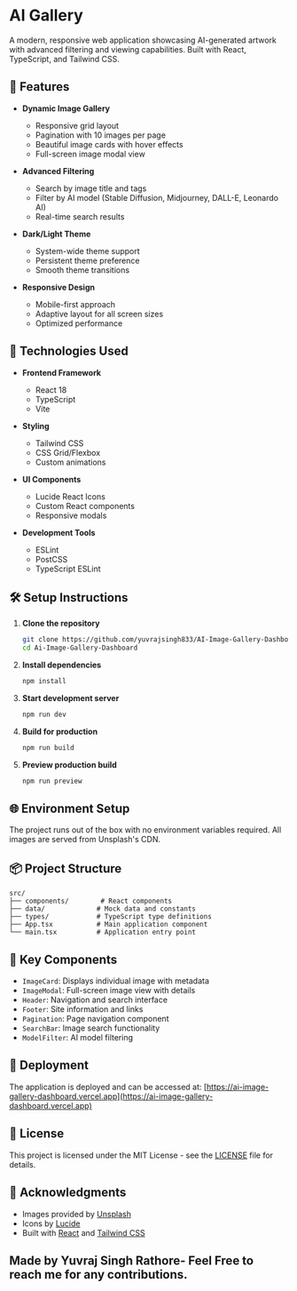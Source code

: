 # AI Gallery

A modern, responsive web application showcasing AI-generated artwork  with advanced filtering and viewing capabilities. Built with React, TypeScript, and Tailwind CSS.


## 🌟 Features

- **Dynamic Image Gallery**
  - Responsive grid layout
  - Pagination with 10 images per page
  - Beautiful image cards with hover effects
  - Full-screen image modal view

- **Advanced Filtering**
  - Search by image title and tags
  - Filter by AI model (Stable Diffusion, Midjourney, DALL-E, Leonardo AI)
  - Real-time search results

- **Dark/Light Theme**
  - System-wide theme support
  - Persistent theme preference
  - Smooth theme transitions

- **Responsive Design**
  - Mobile-first approach
  - Adaptive layout for all screen sizes
  - Optimized performance

## 🚀 Technologies Used

- **Frontend Framework**
  - React 18
  - TypeScript
  - Vite

- **Styling**
  - Tailwind CSS
  - CSS Grid/Flexbox
  - Custom animations

- **UI Components**
  - Lucide React Icons
  - Custom React components
  - Responsive modals

- **Development Tools**
  - ESLint
  - PostCSS
  - TypeScript ESLint

## 🛠️ Setup Instructions

1. **Clone the repository**
   ```bash
   git clone https://github.com/yuvrajsingh833/AI-Image-Gallery-Dashboard
   cd Ai-Image-Gallery-Dashboard
   ```

2. **Install dependencies**
   ```bash
   npm install
   ```

3. **Start development server**
   ```bash
   npm run dev
   ```

4. **Build for production**
   ```bash
   npm run build
   ```

5. **Preview production build**
   ```bash
   npm run preview
   ```

## 🌐 Environment Setup

The project runs out of the box with no environment variables required. All images are served from Unsplash's CDN.

## 📦 Project Structure

```
src/
├── components/        # React components
├── data/             # Mock data and constants
├── types/            # TypeScript type definitions
├── App.tsx           # Main application component
└── main.tsx          # Application entry point
```

## 🎨 Key Components

- `ImageCard`: Displays individual image with metadata
- `ImageModal`: Full-screen image view with details
- `Header`: Navigation and search interface
- `Footer`: Site information and links
- `Pagination`: Page navigation component
- `SearchBar`: Image search functionality
- `ModelFilter`: AI model filtering

## 🚀 Deployment

The application is deployed and can be accessed at:
[https://ai-image-gallery-dashboard.vercel.app](https://ai-image-gallery-dashboard.vercel.app)


## 📄 License

This project is licensed under the MIT License - see the [LICENSE](LICENSE) file for details.

## 👏 Acknowledgments

- Images provided by [Unsplash](https://unsplash.com)
- Icons by [Lucide](https://lucide.dev)
- Built with [React](https://reactjs.org) and [Tailwind CSS](https://tailwindcss.com)

## Made by Yuvraj Singh Rathore- Feel Free to reach me for any contributions.
